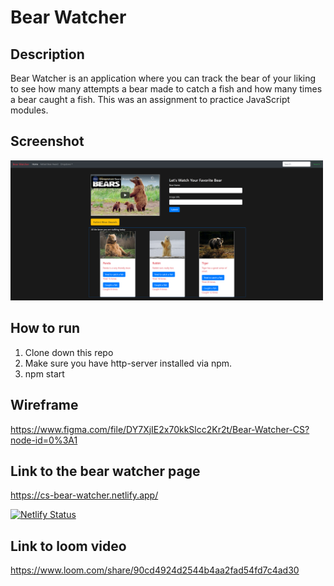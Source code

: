 # Bear Watcher

## Description
Bear Watcher is an application where you can track the bear of your liking to see how many attempts a bear made to catch a fish and how many times a bear caught a fish. This was an assignment to practice JavaScript modules.

## Screenshot
<img src="images/bearwatcher.png" width="500px">

## How to run
1. Clone down this repo
2. Make sure you have http-server installed via npm.
3. npm start

## Wireframe
https://www.figma.com/file/DY7XjIE2x70kkSlcc2Kr2t/Bear-Watcher-CS?node-id=0%3A1


## Link to the bear watcher page
https://cs-bear-watcher.netlify.app/

[![Netlify Status](https://api.netlify.com/api/v1/badges/1222a25b-7234-4579-87ef-4197fd647bb8/deploy-status)](https://app.netlify.com/sites/cs-bear-watcher/deploys)

## Link to loom video
https://www.loom.com/share/90cd4924d2544b4aa2fad54fd7c4ad30

